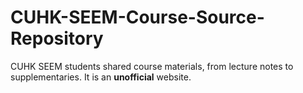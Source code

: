 # CUHK-SEEM-Course-Source-Repository
CUHK SEEM students shared course materials, from lecture notes to  supplementaries.
It is an **unofficial** website.
